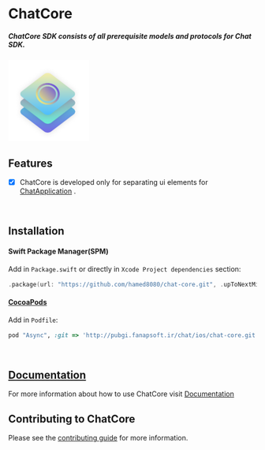 # ChatCore

<h5>ChatCore SDK consists of all prerequisite models and protocols for Chat SDK.</h5>

<img src="https://github.com/hamed8080/chat-core/raw/main/images/icon.png"  width="164" height="164">

## Features

- [x] ChatCore is developed only for separating ui elements for [ChatApplication](https://github.com/hamed8080/chat-application) .
<br/>

## Installation

#### Swift Package Manager(SPM) 

Add in `Package.swift` or directly in `Xcode Project dependencies` section:

```swift
.package(url: "https://github.com/hamed8080/chat-core.git", .upToNextMinor(from: "1.0.0")),
```

#### [CocoaPods](https://cocoapods.org) 

Add in `Podfile`:

```ruby
pod "Async", :git => 'http://pubgi.fanapsoft.ir/chat/ios/chat-core.git', :tag => '1.0.0'
```
<br/>

## [Documentation](https://hamed8080.github.io/chat-core/documentation/chatcore/)
For more information about how to use ChatCore visit [Documentation](https://hamed8080.github.io/chat-core/documentation/chatcore/) 
<br/>

## Contributing to ChatCore
Please see the [contributing guide](/CONTRIBUTING.md) for more information.

<!-- Copyright (c) 2021-2022 Apple Inc and the Swift Project authors. All Rights Reserved. -->
